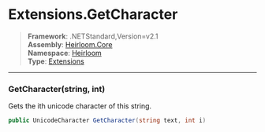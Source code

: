 # Extensions.GetCharacter

> **Framework**: .NETStandard,Version=v2.1  
> **Assembly**: [Heirloom.Core][0]  
> **Namespace**: [Heirloom][0]  
> **Type**: [Extensions][1]  

--------------------------------------------------------------------------------

### GetCharacter(string, int)

Gets the ith unicode character of this string.

```cs
public UnicodeCharacter GetCharacter(string text, int i)
```

[0]: ..\Heirloom.Core.md
[1]: Heirloom.Extensions.md
